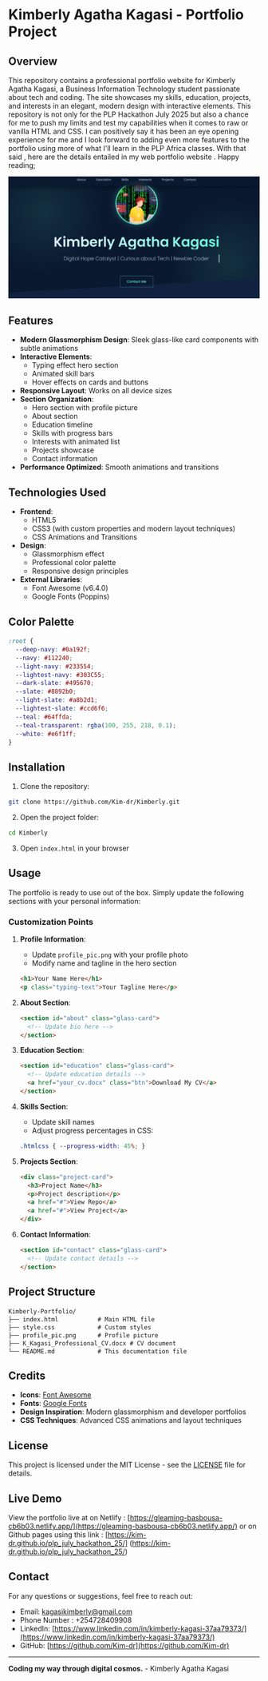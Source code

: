 # Kimberly Agatha Kagasi - Portfolio Project

## Overview
This repository contains a professional portfolio website for Kimberly Agatha Kagasi, a Business Information Technology student passionate about tech and coding. The site showcases my skills, education, projects, and interests in an elegant, modern design with interactive elements.
This repository is not only for the PLP Hackathon July 2025 but also a chance for me to push my limits and test my capabilities when it comes to raw or vanilla HTML and CSS. I can positively say it has been an eye opening experience for me and I look forward to adding even more features to the portfolio using more of what I'll learn in the PLP Africa classes. 
With that said , here are the details entailed in my web portfolio website . Happy reading;

![Portfolio Screenshot](./web_portfolio_screenshot.png)

## Features
- **Modern Glassmorphism Design**: Sleek glass-like card components with subtle animations
- **Interactive Elements**: 
  - Typing effect hero section
  - Animated skill bars
  - Hover effects on cards and buttons
- **Responsive Layout**: Works on all device sizes
- **Section Organization**:
  - Hero section with profile picture
  - About section
  - Education timeline
  - Skills with progress bars
  - Interests with animated list
  - Projects showcase
  - Contact information
- **Performance Optimized**: Smooth animations and transitions

## Technologies Used
- **Frontend**:
  - HTML5
  - CSS3 (with custom properties and modern layout techniques)
  - CSS Animations and Transitions
- **Design**:
  - Glassmorphism effect
  - Professional color palette
  - Responsive design principles
- **External Libraries**:
  - Font Awesome (v6.4.0)
  - Google Fonts (Poppins)

## Color Palette
```css
:root {
  --deep-navy: #0a192f;
  --navy: #112240;
  --light-navy: #233554;
  --lightest-navy: #303C55;
  --dark-slate: #495670;
  --slate: #8892b0;
  --light-slate: #a8b2d1;
  --lightest-slate: #ccd6f6;
  --teal: #64ffda;
  --teal-transparent: rgba(100, 255, 218, 0.1);
  --white: #e6f1ff;
}
```

## Installation
1. Clone the repository:
```bash
git clone https://github.com/Kim-dr/Kimberly.git
```

2. Open the project folder:
```bash
cd Kimberly
```

3. Open `index.html` in your browser

## Usage
The portfolio is ready to use out of the box. Simply update the following sections with your personal information:

### Customization Points
1. **Profile Information**:
   - Update `profile_pic.png` with your profile photo
   - Modify name and tagline in the hero section
   ```html
   <h1>Your Name Here</h1>
   <p class="typing-text">Your Tagline Here</p>
   ```

2. **About Section**:
   ```html
   <section id="about" class="glass-card">
     <!-- Update bio here -->
   </section>
   ```

3. **Education Section**:
   ```html
   <section id="education" class="glass-card">
     <!-- Update education details -->
     <a href="your_cv.docx" class="btn">Download My CV</a>
   </section>
   ```

4. **Skills Section**:
   - Update skill names
   - Adjust progress percentages in CSS:
   ```css
   .htmlcss { --progress-width: 45%; }
   ```

5. **Projects Section**:
   ```html
   <div class="project-card">
     <h3>Project Name</h3>
     <p>Project description</p>
     <a href="#">View Repo</a>
     <a href="#">View Project</a>
   </div>
   ```

6. **Contact Information**:
   ```html
   <section id="contact" class="glass-card">
     <!-- Update contact details -->
   </section>
   ```

## Project Structure
```
Kimberly-Portfolio/
├── index.html           # Main HTML file
├── style.css            # Custom styles
├── profile_pic.png      # Profile picture
├── K_Kagasi_Professional_CV.docx # CV document
└── README.md            # This documentation file
```

## Credits
- **Icons**: [Font Awesome](https://fontawesome.com)
- **Fonts**: [Google Fonts](https://fonts.google.com)
- **Design Inspiration**: Modern glassmorphism and developer portfolios
- **CSS Techniques**: Advanced CSS animations and layout techniques

## License
This project is licensed under the MIT License - see the [LICENSE](LICENSE) file for details.

## Live Demo
View the portfolio live at on Netlify : [https://gleaming-basbousa-cb6b03.netlify.app/](https://gleaming-basbousa-cb6b03.netlify.app/) or on Github pages using this link : [https://kim-dr.github.io/plp_july_hackathon_25/] (https://kim-dr.github.io/plp_july_hackathon_25/)
## Contact

For any questions or suggestions, feel free to reach out:
- Email: kagasikimberly@gmail.com
- Phone Number : +254728409908
- LinkedIn: [https://www.linkedin.com/in/kimberly-kagasi-37aa79373/](https://www.linkedin.com/in/kimberly-kagasi-37aa79373/)
- GitHub: [https://github.com/Kim-dr](https://github.com/Kim-dr)

---

**Coding my way through digital cosmos.** - Kimberly Agatha Kagasi
